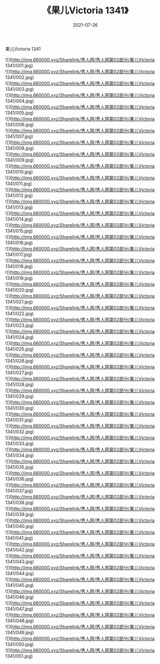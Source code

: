 ﻿---
layout: post
title:  《果儿Victoria 1341》
date:   2021-07-26
img: http://img.660000.xyz/Sharelink/秀人网/秀人网第02部分/果儿Victoria 1341/000.jpg
categories: [美女, 清纯, 唯美]
---

果儿Victoria 1341

  ![](http://img.660000.xyz/Sharelink/秀人网/秀人网第02部分/果儿Victoria 1341/001.jpg) <br> ![](http://img.660000.xyz/Sharelink/秀人网/秀人网第02部分/果儿Victoria 1341/002.jpg) <br> ![](http://img.660000.xyz/Sharelink/秀人网/秀人网第02部分/果儿Victoria 1341/003.jpg) <br> ![](http://img.660000.xyz/Sharelink/秀人网/秀人网第02部分/果儿Victoria 1341/004.jpg) <br> ![](http://img.660000.xyz/Sharelink/秀人网/秀人网第02部分/果儿Victoria 1341/005.jpg) <br> ![](http://img.660000.xyz/Sharelink/秀人网/秀人网第02部分/果儿Victoria 1341/006.jpg) <br> ![](http://img.660000.xyz/Sharelink/秀人网/秀人网第02部分/果儿Victoria 1341/007.jpg) <br> ![](http://img.660000.xyz/Sharelink/秀人网/秀人网第02部分/果儿Victoria 1341/008.jpg) <br> ![](http://img.660000.xyz/Sharelink/秀人网/秀人网第02部分/果儿Victoria 1341/009.jpg) <br> ![](http://img.660000.xyz/Sharelink/秀人网/秀人网第02部分/果儿Victoria 1341/010.jpg) <br> ![](http://img.660000.xyz/Sharelink/秀人网/秀人网第02部分/果儿Victoria 1341/011.jpg) <br> ![](http://img.660000.xyz/Sharelink/秀人网/秀人网第02部分/果儿Victoria 1341/012.jpg) <br> ![](http://img.660000.xyz/Sharelink/秀人网/秀人网第02部分/果儿Victoria 1341/013.jpg) <br> ![](http://img.660000.xyz/Sharelink/秀人网/秀人网第02部分/果儿Victoria 1341/014.jpg) <br> ![](http://img.660000.xyz/Sharelink/秀人网/秀人网第02部分/果儿Victoria 1341/015.jpg) <br> ![](http://img.660000.xyz/Sharelink/秀人网/秀人网第02部分/果儿Victoria 1341/016.jpg) <br> ![](http://img.660000.xyz/Sharelink/秀人网/秀人网第02部分/果儿Victoria 1341/017.jpg) <br> ![](http://img.660000.xyz/Sharelink/秀人网/秀人网第02部分/果儿Victoria 1341/018.jpg) <br> ![](http://img.660000.xyz/Sharelink/秀人网/秀人网第02部分/果儿Victoria 1341/019.jpg) <br> ![](http://img.660000.xyz/Sharelink/秀人网/秀人网第02部分/果儿Victoria 1341/020.jpg) <br> ![](http://img.660000.xyz/Sharelink/秀人网/秀人网第02部分/果儿Victoria 1341/021.jpg) <br> ![](http://img.660000.xyz/Sharelink/秀人网/秀人网第02部分/果儿Victoria 1341/022.jpg) <br> ![](http://img.660000.xyz/Sharelink/秀人网/秀人网第02部分/果儿Victoria 1341/023.jpg) <br> ![](http://img.660000.xyz/Sharelink/秀人网/秀人网第02部分/果儿Victoria 1341/024.jpg) <br> ![](http://img.660000.xyz/Sharelink/秀人网/秀人网第02部分/果儿Victoria 1341/025.jpg) <br> ![](http://img.660000.xyz/Sharelink/秀人网/秀人网第02部分/果儿Victoria 1341/026.jpg) <br> ![](http://img.660000.xyz/Sharelink/秀人网/秀人网第02部分/果儿Victoria 1341/027.jpg) <br> ![](http://img.660000.xyz/Sharelink/秀人网/秀人网第02部分/果儿Victoria 1341/028.jpg) <br> ![](http://img.660000.xyz/Sharelink/秀人网/秀人网第02部分/果儿Victoria 1341/029.jpg) <br> ![](http://img.660000.xyz/Sharelink/秀人网/秀人网第02部分/果儿Victoria 1341/030.jpg) <br> ![](http://img.660000.xyz/Sharelink/秀人网/秀人网第02部分/果儿Victoria 1341/031.jpg) <br> ![](http://img.660000.xyz/Sharelink/秀人网/秀人网第02部分/果儿Victoria 1341/032.jpg) <br> ![](http://img.660000.xyz/Sharelink/秀人网/秀人网第02部分/果儿Victoria 1341/033.jpg) <br> ![](http://img.660000.xyz/Sharelink/秀人网/秀人网第02部分/果儿Victoria 1341/034.jpg) <br> ![](http://img.660000.xyz/Sharelink/秀人网/秀人网第02部分/果儿Victoria 1341/035.jpg) <br> ![](http://img.660000.xyz/Sharelink/秀人网/秀人网第02部分/果儿Victoria 1341/036.jpg) <br> ![](http://img.660000.xyz/Sharelink/秀人网/秀人网第02部分/果儿Victoria 1341/037.jpg) <br> ![](http://img.660000.xyz/Sharelink/秀人网/秀人网第02部分/果儿Victoria 1341/038.jpg) <br> ![](http://img.660000.xyz/Sharelink/秀人网/秀人网第02部分/果儿Victoria 1341/039.jpg) <br> ![](http://img.660000.xyz/Sharelink/秀人网/秀人网第02部分/果儿Victoria 1341/040.jpg) <br> ![](http://img.660000.xyz/Sharelink/秀人网/秀人网第02部分/果儿Victoria 1341/041.jpg) <br> ![](http://img.660000.xyz/Sharelink/秀人网/秀人网第02部分/果儿Victoria 1341/042.jpg) <br> ![](http://img.660000.xyz/Sharelink/秀人网/秀人网第02部分/果儿Victoria 1341/043.jpg) <br> ![](http://img.660000.xyz/Sharelink/秀人网/秀人网第02部分/果儿Victoria 1341/044.jpg) <br> ![](http://img.660000.xyz/Sharelink/秀人网/秀人网第02部分/果儿Victoria 1341/045.jpg) <br> ![](http://img.660000.xyz/Sharelink/秀人网/秀人网第02部分/果儿Victoria 1341/046.jpg) <br> ![](http://img.660000.xyz/Sharelink/秀人网/秀人网第02部分/果儿Victoria 1341/047.jpg) <br> ![](http://img.660000.xyz/Sharelink/秀人网/秀人网第02部分/果儿Victoria 1341/048.jpg) <br> ![](http://img.660000.xyz/Sharelink/秀人网/秀人网第02部分/果儿Victoria 1341/049.jpg) <br> ![](http://img.660000.xyz/Sharelink/秀人网/秀人网第02部分/果儿Victoria 1341/050.jpg) <br> ![](http://img.660000.xyz/Sharelink/秀人网/秀人网第02部分/果儿Victoria 1341/051.jpg) <br>